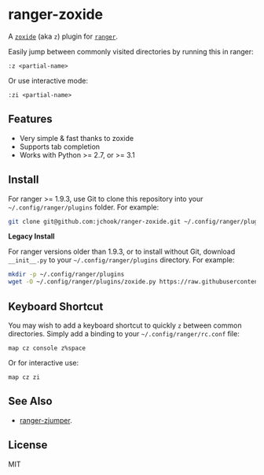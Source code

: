 # ranger-zoxide

A [`zoxide`](https://github.com/ajeetdsouza/zoxide) (aka `z`) plugin for
[`ranger`](https://github.com/ranger/ranger).

Easily jump between commonly visited directories by running this in ranger:

```
:z <partial-name>
```

Or use interactive mode:

```
:zi <partial-name>
```

## Features

- Very simple &amp; fast thanks to zoxide
- Supports tab completion
- Works with Python >= 2.7, or >= 3.1

## Install

For ranger >= 1.9.3, use Git to clone this repository into your
`~/.config/ranger/plugins` folder. For example:

```sh
git clone git@github.com:jchook/ranger-zoxide.git ~/.config/ranger/plugins/zoxide
```

**Legacy Install**

For ranger versions older than 1.9.3, or to install without Git, download
`__init__.py` to your `~/.config/ranger/plugins` directory. For example:

```sh
mkdir -p ~/.config/ranger/plugins
wget -O ~/.config/ranger/plugins/zoxide.py https://raw.githubusercontent.com/jchook/ranger-zoxide/master/zoxide.py
```

## Keyboard Shortcut

You may wish to add a keyboard shortcut to quickly `z` between common
directories. Simply add a binding to your `~/.config/ranger/rc.conf` file:

```
map cz console z%space
```

Or for interactive use:

```
map cz zi
```

## See Also

- [ranger-zjumper](https://github.com/ask1234560/ranger-zjumper).

## License

MIT
